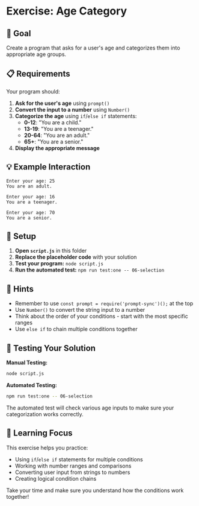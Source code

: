 # Exercise: Age Category

## 🎯 Goal

Create a program that asks for a user's age and categorizes them into appropriate age groups.

## 📋 Requirements

Your program should:

1. **Ask for the user's age** using `prompt()`
2. **Convert the input to a number** using `Number()`
3. **Categorize the age** using `if`/`else if` statements:
   - **0-12**: "You are a child."
   - **13-19**: "You are a teenager."
   - **20-64**: "You are an adult."
   - **65+**: "You are a senior."
4. **Display the appropriate message**

## 💡 Example Interaction

```
Enter your age: 25
You are an adult.
```

```
Enter your age: 16
You are a teenager.
```

```
Enter your age: 70
You are a senior.
```

## 🔧 Setup

1. **Open `script.js`** in this folder
2. **Replace the placeholder code** with your solution
3. **Test your program:** `node script.js`
4. **Run the automated test:** `npm run test:one -- 06-selection`

## 💭 Hints

- Remember to use `const prompt = require('prompt-sync')();` at the top
- Use `Number()` to convert the string input to a number
- Think about the order of your conditions - start with the most specific ranges
- Use `else if` to chain multiple conditions together

## 🧪 Testing Your Solution

**Manual Testing:**
```bash
node script.js
```

**Automated Testing:**
```bash
npm run test:one -- 06-selection
```

The automated test will check various age inputs to make sure your categorization works correctly.

## 🎯 Learning Focus

This exercise helps you practice:
- Using `if`/`else if` statements for multiple conditions
- Working with number ranges and comparisons
- Converting user input from strings to numbers
- Creating logical condition chains

Take your time and make sure you understand how the conditions work together!